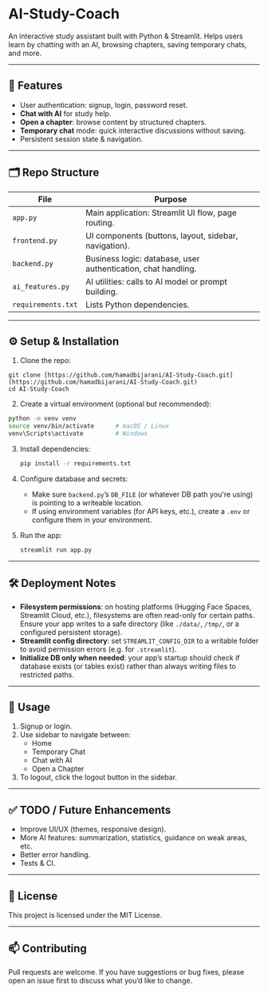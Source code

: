 # AI-Study-Coach

An interactive study assistant built with Python & Streamlit. Helps users learn by chatting with an AI, browsing chapters, saving temporary chats, and more.

---

## 🚀 Features

- User authentication: signup, login, password reset.  
- **Chat with AI** for study help.  
- **Open a chapter**: browse content by structured chapters.  
- **Temporary chat** mode: quick interactive discussions without saving.  
- Persistent session state & navigation.  

---

## 🗂️ Repo Structure

| File | Purpose |
|---|---|
| `app.py` | Main application: Streamlit UI flow, page routing. |
| `frontend.py` | UI components (buttons, layout, sidebar, navigation). |
| `backend.py` | Business logic: database, user authentication, chat handling. |
| `ai_features.py` | AI utilities: calls to AI model or prompt building. |
| `requirements.txt` | Lists Python dependencies. |

---

## ⚙️ Setup & Installation

1. Clone the repo:
  
```
git clone [https://github.com/hamadbijarani/AI-Study-Coach.git](https://github.com/hamadbijarani/AI-Study-Coach.git)
cd AI-Study-Coach
```

2. Create a virtual environment (optional but recommended):  
```bash
python -m venv venv
source venv/bin/activate      # macOS / Linux
venv\Scripts\activate         # Windows
````

3. Install dependencies:

   ```bash
   pip install -r requirements.txt
   ```

4. Configure database and secrets:

   * Make sure `backend.py`’s `DB_FILE` (or whatever DB path you're using) is pointing to a writeable location.
   * If using environment variables (for API keys, etc.), create a `.env` or configure them in your environment.

5. Run the app:

   ```bash
   streamlit run app.py
   ```

---

## 🛠️ Deployment Notes

* **Filesystem permissions**: on hosting platforms (Hugging Face Spaces, Streamlit Cloud, etc.), filesystems are often read-only for certain paths. Ensure your app writes to a safe directory (like `./data/`, `/tmp/`, or a configured persistent storage).
* **Streamlit config directory**: set `STREAMLIT_CONFIG_DIR` to a writable folder to avoid permission errors (e.g. for `.streamlit`).
* **Initialize DB only when needed**: your app’s startup should check if database exists (or tables exist) rather than always writing files to restricted paths.

---

## 👤 Usage

1. Signup or login.
2. Use sidebar to navigate between:
   * Home
   * Temporary Chat
   * Chat with AI
   * Open a Chapter
3. To logout, click the logout button in the sidebar.

---

## ✅ TODO / Future Enhancements

* Improve UI/UX (themes, responsive design).
* More AI features: summarization, statistics, guidance on weak areas, etc.
* Better error handling.
* Tests & CI.

---

## 📄 License

This project is licensed under the MIT License.  


---

## 📫 Contributing

Pull requests are welcome. If you have suggestions or bug fixes, please open an issue first to discuss what you’d like to change.

